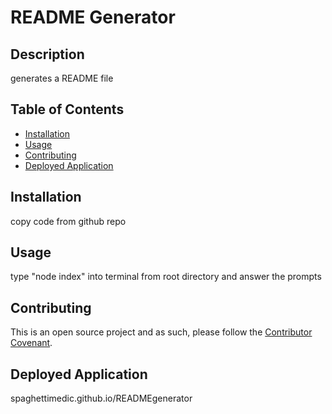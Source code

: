 
  # README Generator

  ## Description
  generates a README file
  
  ## Table of Contents
  * [Installation](#installation)
  * [Usage](#usage)
  * [Contributing](#contributing)
  * [Deployed Application](#deployed-application)
  
  ## Installation
  copy code from github repo
    
  ## Usage
  type "node index" into terminal from root directory and answer the prompts

  ## Contributing
  This is an open source project and as such, please follow the [Contributor Covenant](https://www.contributor-covenant.org/).

  ## Deployed Application
  spaghettimedic.github.io/READMEgenerator
  